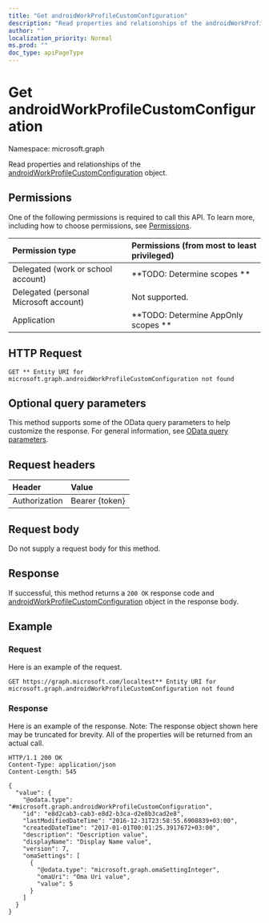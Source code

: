 ```yaml
---
title: "Get androidWorkProfileCustomConfiguration"
description: "Read properties and relationships of the androidWorkProfileCustomConfiguration object."
author: ""
localization_priority: Normal
ms.prod: ""
doc_type: apiPageType
---
```


# Get androidWorkProfileCustomConfiguration

Namespace: microsoft.graph

Read properties and relationships of the [androidWorkProfileCustomConfiguration](../resources/androidworkprofilecustomconfiguration.md) object.

## Permissions
One of the following permissions is required to call this API. To learn more, including how to choose permissions, see [Permissions](/concepts/permissions-reference.md).

|Permission type|Permissions (from most to least privileged)|
|:---|:---|
|Delegated (work or school account)|**TODO: Determine scopes **|
|Delegated (personal Microsoft account)|Not supported.|
|Application|**TODO: Determine AppOnly scopes **|

## HTTP Request
<!-- {
  "blockType": "ignored"
}
-->
``` http
GET ** Entity URI for microsoft.graph.androidWorkProfileCustomConfiguration not found
```

## Optional query parameters
This method supports some of the OData query parameters to help customize the response. For general information, see [OData query parameters](/graph/query-parameters).

## Request headers
|Header|Value|
|:---|:---|
|Authorization|Bearer {token}|

## Request body
Do not supply a request body for this method.

## Response
If successful, this method returns a `200 OK` response code and [androidWorkProfileCustomConfiguration](../resources/androidworkprofilecustomconfiguration.md) object in the response body.

## Example

### Request
Here is an example of the request.
<!-- {
  "blockType": "request",
  "name": "get_androidworkprofilecustomconfiguration"
}
-->
``` http
GET https://graph.microsoft.com/localtest** Entity URI for microsoft.graph.androidWorkProfileCustomConfiguration not found
```

### Response
Here is an example of the response. Note: The response object shown here may be truncated for brevity. All of the properties will be returned from an actual call.
<!-- {
  "blockType": "response",
  "truncated": true,
  "@odata.type": "microsoft.graph.androidWorkProfileCustomConfiguration"
}
-->
``` http
HTTP/1.1 200 OK
Content-Type: application/json
Content-Length: 545

{
  "value": {
    "@odata.type": "#microsoft.graph.androidWorkProfileCustomConfiguration",
    "id": "e8d2cab3-cab3-e8d2-b3ca-d2e8b3cad2e8",
    "lastModifiedDateTime": "2016-12-31T23:58:55.6908839+03:00",
    "createdDateTime": "2017-01-01T00:01:25.3917672+03:00",
    "description": "Description value",
    "displayName": "Display Name value",
    "version": 7,
    "omaSettings": [
      {
        "@odata.type": "microsoft.graph.omaSettingInteger",
        "omaUri": "Oma Uri value",
        "value": 5
      }
    ]
  }
}
```

